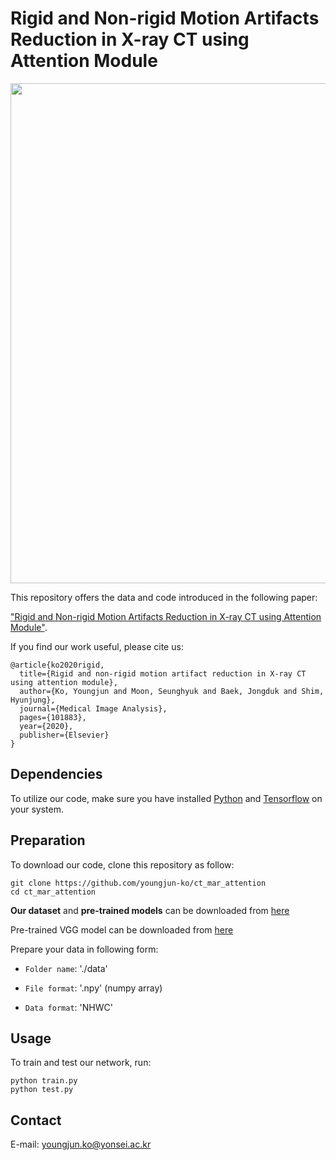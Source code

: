 # Rigid and Non-rigid Motion Artifacts Reduction in X-ray CT using Attention Module

<p align="center"><img width="800" src="https://user-images.githubusercontent.com/58386956/98059090-9ab77800-1e89-11eb-852f-2b285c72af59.png"></p>

This repository offers the data and code introduced in the following paper:

["Rigid and Non-rigid Motion Artifacts Reduction in X-ray CT using Attention Module"](https://doi.org/10.1016/j.media.2020.101883).

If you find our work useful, please cite us:
```
@article{ko2020rigid,
  title={Rigid and non-rigid motion artifact reduction in X-ray CT using attention module},
  author={Ko, Youngjun and Moon, Seunghyuk and Baek, Jongduk and Shim, Hyunjung},
  journal={Medical Image Analysis},
  pages={101883},
  year={2020},
  publisher={Elsevier}
}
```


## Dependencies
To utilize our code, make sure you have installed [Python](https://www.python.org/) and [Tensorflow](https://www.tensorflow.org/) on your system.


## Preparation
To download our code, clone this repository as follow:
```
git clone https://github.com/youngjun-ko/ct_mar_attention
cd ct_mar_attention
```

**Our dataset** and **pre-trained models** can be downloaded from [here](https://drive.google.com/drive/folders/1L0Mm8XM7_3oao3eXqNib03FZRYLceKjM?usp=sharing)   

Pre-trained VGG model can be downloaded from [here](https://github.com/machrisaa/tensorflow-vgg)   

Prepare your data in following form:

  * ```Folder name```: './data'
    
  * ```File format```: '.npy' (numpy array)
    
  * ```Data format```: 'NHWC'

## Usage
To train and test our network, run:
```
python train.py
python test.py
```   

## Contact
E-mail: youngjun.ko@yonsei.ac.kr
